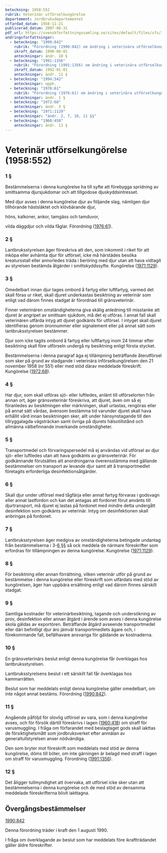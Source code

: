 ```yaml
---
beteckning: 1958:552
rubrik: Veterinär utförselkungörelse
departement: Jordbruksdepartementet
utfardad_datum: 1958-11-21
publicerad_datum: 2007-08-31
pdf_url: https://svenskforfattningssamling.se/sites/default/files/sfs/1958-11/SFS1958-552.pdf
andringsforfattningar:
  - beteckning: "1990:842"
    rubrik: "Förordning (1990:842) om ändring i veterinära utförselkungörelsen (1958:552)"
    ikraft_datum: 1990-08-01
    anteckningar: ändr. 10 §
  - beteckning: "1991:1356"
    rubrik: "Förordning (1991:1356) om ändring i veterinära utförselkungörelsen (1958:552)"
    ikraft_datum: 1992-01-01
    anteckningar: ändr. 11 §
  - beteckning: "1994:542"
    anteckningar: upph.
  - beteckning: "1976:61"
    rubrik: "Förordning (1976:61) om ändring i veterinära utförselkungörelsen (1958:552)"
    anteckningar: ändr. 1 §
  - beteckning: "1972:68"
    anteckningar: ändr. 3 §
  - beteckning: "1971:1129"
    anteckningar: "ändr. 2, 7, 10, 11 §§"
  - beteckning: "1960:458"
    anteckningar: ändr. 11 §
---
```


# Veterinär utförselkungörelse (1958:552)

### 1 §

Bestämmelserna i denna kungörelse ha till syfte att förebygga spridning av smittsamma djursjukdomar och att tillgodose djuskyddsintresset.

Med djur avses i denna kungörelse djur av följande slag, nämligen djur tillhörande hästsläktet och klövbärande djur,

höns, kalkoner, ankor, tamgäss och tamduvor,

vilda däggdjur och vilda fåglar. Förordning ([1976:61](https://selex.se/eli/sfs/1976/61)).

### 2 §

Lantbruksstyrelsen äger föreskriva att den, som inkommit i riket för att inköpa eller avhämta djur för utförsel, icke må härstädes besöka kreatursstall eller annorledes träda i beröring med djur utan att hava vidtagit av styrelsen bestämda åtgärder i smittskyddssyfte. Kungörelse ([1971:1129](https://selex.se/eli/sfs/1971/1129)).

### 3 §

Omedelbart innan djur tages ombord å fartyg eller luftfartyg, varmed det skall föras ur riket, skall djuret underkastas besiktning av veterinär som enligt vad därom finnes stadgat är förordnad till gränsveterinär.

Finner veterinären omständigheterna giva skälig anledning till misstanke att djuret är angripet av smittsam sjukdom, må det ej utföras. I annat fall skall veterinären utfärda intyg att djuret godkänts för utförsel. I intyget skall djuret identifieras genom öronnummer eller signalement eller på annat sätt som lantbruksstyrelsen bestämmer.

Djur som icke tagits ombord å fartyg eller luftfartyg inom 24 timmar efter besiktning skall före utförseln undergå ny besiktning enligt första stycket.

Bestämmelserna i denna paragraf äga ej tillämpning beträffande återutförsel som sker på grund av stadgande i veterinära införselkungörelsen den 21 november 1958 (nr 551) eller med stöd därav meddelade föreskrift. Kungörelse ([1972:68](https://selex.se/eli/sfs/1972/68)).

### 4 §

Har djur, som skall utföras sjö- eller luftledes, anlänt till utförselorten från annan ort, äger gränsveterinär föreskriva, att djuret, även om så ej föranledes av besiktningen eller märkningen, skall urlastas, rengöras eller på annat sätt vårdas, ävensom bestämma tid varunder djuret skall hava erhållit vård innan besiktningen sker, allt under hänsynstagande till den tillryggalagda vägsträckan samt övriga på djurets hälsotillstånd och allmänna välbefinnande inverkande omständigheter.

### 5 §

Transportmedel och förvaringspersedel må ej användas vid utförsel av djur sjö- eller luftledes utan att hava godkänts av gränsveterinär. För godkännande förutsättes att anordningarna överensstämma med gällande bestämmelser om transport av levande djur samt att å transportmedlet företagits erforderliga desinfektionsåtgärder.

### 6 §

Skall djur under utförsel med tågfärja eller annat fartyg förvaras i godsvagn eller annat lastfordon och kan det antagas att fordonet förut använts till djurtransport, må djuret ej lastas på fordonet med mindre detta undergått desinfektion som godkänts av veterinär. Intyg om desinfektionen skall anbringas på fordonet.

### 7 §

Lantbruksstyrelsen äger medgiva av omständigheterna betingade undantag från bestämmelserna i 3-[6 §](#6)§ så ock meddela de närmare föreskrifter som erfordras för tillämpningen av denna kungörelse. Kungörelse ([1971:1129](https://selex.se/eli/sfs/1971/1129)).

### 8 §

För besiktning eller annan förrättning, vilken veterinär utför på grund av bestämmelse i denna kungörelse eller föreskrift som utfärdats med stöd av kungörelsen, äger han uppbära ersättning enligt vad därom finnes särskilt stadgat.

### 9 §

Samtliga kostnader för veterinärbesiktning, tagande och undersökning av prov, desinfektion eller annan åtgärd i ärende som avses i denna kungörelse skola gäldas av exportören. Beträffande åtgärd avseende transportmedel eller däri befintligt djur äro jämväl transportmedlets ägare och, i förekommande fall, befälhavare ansvariga för gäldande av kostnaderna.

### 10 §

En gränsveterinärs beslut enligt denna kungörelse får överklagas hos lantbruksstyrelsen.

Lantbruksstyrelsens beslut i ett särskilt fall får överklagas hos kammarrätten.

Beslut som har meddelats enligt denna kungörelse gäller omedelbart, om inte något annat bestäms. Förordning ([1990:842](https://selex.se/eli/sfs/1990/842)).

### 11 §

Angående påföljd för olovlig utförsel av vara, som i denna kungörelse avses, och för försök därtill föreskrivs i lagen ([1960:418](https://selex.se/eli/sfs/1960/418)) om straff för varusmuggling. I fråga om förfarandet med beslagtaget gods skall iakttas de försiktighetsmått som jordbruksverket efter anmälan av generaltullstyrelsen anser nödvändiga.

Den som bryter mot föreskrift som meddelats med stöd av denna kungörelse, döms till böter, om inte gärningen är belagd med straff i lagen om straff för varusmuggling. Förordning ([1991:1356](https://selex.se/eli/sfs/1991/1356)).

### 12 §

Det åligger tullmyndighet att övervaka, att utförsel icke sker utan att bestämmelserna i denna kungörelse och de med stöd av densamma meddelade föreskrifterna blivit iakttagna.

## Övergångsbestämmelser

[1990:842](https://selex.se/eli/sfs/1990/842)

Denna förordning träder i kraft den 1 augusti 1990.

I fråga om överklagande av beslut som har meddelats före ikraftträdandet gäller äldre föreskrifter.